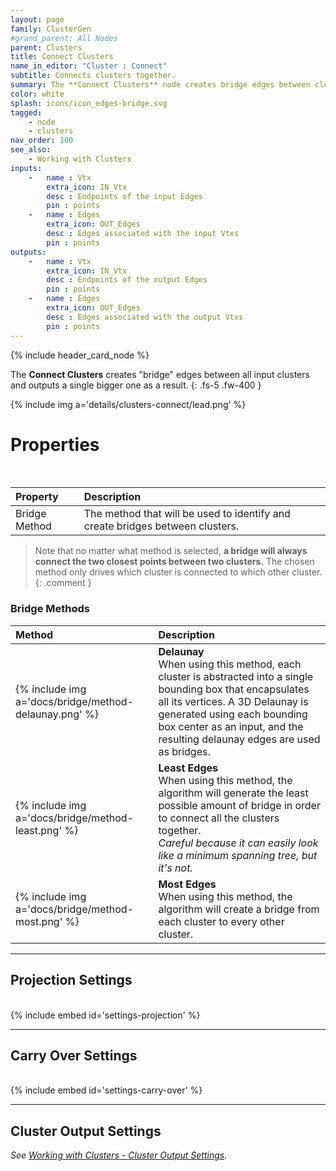 ```yaml
---
layout: page
family: ClusterGen
#grand_parent: All Nodes
parent: Clusters
title: Connect Clusters
name_in_editor: "Cluster : Connect"
subtitle: Connects clusters together.
summary: The **Connect Clusters** node creates bridge edges between clusters using methods like Delaunay, Least Edges, or Most Edges, always connecting the closest points between clusters to form a larger, unified cluster.
color: white
splash: icons/icon_edges-bridge.svg
tagged: 
    - node
    - clusters
nav_order: 100
see_also: 
    - Working with Clusters
inputs:
    -   name : Vtx
        extra_icon: IN_Vtx
        desc : Endpoints of the input Edges
        pin : points
    -   name : Edges
        extra_icon: OUT_Edges
        desc : Edges associated with the input Vtxs
        pin : points
outputs:
    -   name : Vtx
        extra_icon: IN_Vtx
        desc : Endpoints of the output Edges
        pin : points
    -   name : Edges
        extra_icon: OUT_Edges
        desc : Edges associated with the output Vtxs
        pin : points
---
```


{% include header_card_node %}

The **Connect Clusters** creates "bridge" edges between all input clusters and outputs a single bigger one as a result.
{: .fs-5 .fw-400 } 

{% include img a='details/clusters-connect/lead.png' %}

# Properties
<br>

| Property       | Description          |
|:-------------|:------------------|
| Bridge Method           | The method that will be used to identify and create bridges between clusters.|

> Note that no matter what method is selected, **a bridge will always connect the two closest points between two clusters.**  The chosen method only drives which cluster is connected to which other cluster.
{: .comment }

### Bridge Methods

| Method       | Description          |
|:-------------|:------------------|
| {% include img a='docs/bridge/method-delaunay.png' %}           | **Delaunay**<br>When using this method, each cluster is abstracted into a single bounding box that encapsulates all its vertices. A 3D Delaunay is generated using each bounding box center as an input, and the resulting delaunay edges are used as bridges.|
| {% include img a='docs/bridge/method-least.png' %}           | **Least Edges**<br>When using this method, the algorithm will generate the least possible amount of bridge in order to connect all the clusters together.<br>*Careful because it can easily look like a minimum spanning tree, but it's not.*|
| {% include img a='docs/bridge/method-most.png' %}           | **Most Edges**<br>When using this method, the algorithm will create a bridge from each cluster to every other cluster.|


---
## Projection Settings
<br>
{% include embed id='settings-projection' %}


---
## Carry Over Settings
<br>
{% include embed id='settings-carry-over' %}


---
## Cluster Output Settings
*See [Working with Clusters - Cluster Output Settings](/PCGExtendedToolkit/doc-general/working-with-clusters.html#cluster-output-settings).*